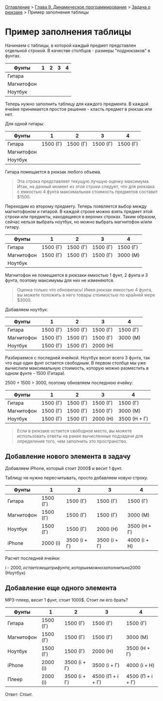 [Оглавление](../../../#readme) > [Глава 9. Динамическое программирование](../#readme) > [Задача о рюкзаке](./README.md#readme) > Пример заполнения таблицы

# Пример заполнения таблицы

Начинаем с таблицы, в которой каждый предмет представлен отдельной строкой. В качестве столбцов - размеры "подрюкзаков" в фунтах.

Фунты|1|2|3|4
-|-|-|-|-
Гитара||||
Магнитофон||||
Ноутбук||||

Теперь нужно заполнить таблицу для каждого предмента. В каждой ячейке принимается простое решение - класть предмет в рюкзак или нет.

Для одной гитары:

Фунты|1|2|3|4
-|-|-|-|-
Гитара|1500 (Г)|1500 (Г)|1500 (Г)|1500 (Г)
Магнитофон||||
Ноутбук||||

Гитара помещается в рюкзак любого объема.

> Эта строка представляет текущую лучшую оценку мак­симума. Итак, на данный момент из этой строки следует, что для рюкзака с емкостью 4 фунта максимальная стоимость предметов составит $1500.

Переходим ко второму предмету. Теперь появляется выбор между магнито­фоном и гитарой. В каждой строке можно взять предмет этой строки или предметы, находящиеся в верхних строках. Таким образом, сейчас нельзя выбрать ноутбук, но можно выбрать магнитофон и/или гитару.

Фунты|1|2|3|4
-|-|-|-|-
Гитара|1500 (Г)|1500 (Г)|1500 (Г)|1500 (Г)
Магнитофон|1500 (Г)|1500 (Г)|1500 (Г)|3000 (М)
Ноутбук||||

Магнитофон не помещается в рюкзаки емкостью 1 фунт, 2 фунта и 3 фунта, поэтому максимумы для них не изменяются.

> Оценка только что обновилась! Имея рюкзак емкостью 4 фунта, вы можете положить в него товары стоимостью по крайней мере $3000.

Добавляем ноутбук:

Фунты|1|2|3|4
-|-|-|-|-
Гитара|1500 (Г)|1500 (Г)|1500 (Г)|1500 (Г)
Магнитофон|1500 (Г)|1500 (Г)|1500 (Г)|3000 (М)
Ноутбук|1500 (Г)|1500 (Г)|2000 (Н)|

Разбираемся с последней ячейкой. Ноутбук весит всего 3 фунта, так что еще один фунт остается свободным. В первом столбце мы уже вычислили максимальную стоимость, которую можно разместить в одном фунте - 1500 (Гитара).

2500 + 1500 > 3000, поэтому обновляем последнюю ячейку:

Фунты|1|2|3|4
-|-|-|-|-
Гитара|1500 (Г)|1500 (Г)|1500 (Г)|1500 (Г)
Магнитофон|1500 (Г)|1500 (Г)|1500 (Г)|3000 (М)
Ноутбук|1500 (Г)|1500 (Г)|2000 (Н)|3500 (Н + Г)

> Если в рюкзаке остается свободное место, вы можете использовать ответы на ранее вычисленные подзадачи для определения того, чем заполнить это пространство.

## Добавление нового элемента в задачу

Добавляем iPhone, который стоит 2000$ и весит 1 фунт.

Таблицу не нужно пересчитывать, просто добавляем новую строку.

Фунты|1|2|3|4
-|-|-|-|-
Гитара|1500 (Г)|1500 (Г)|1500 (Г)|1500 (Г)
Магнитофон|1500 (Г)|1500 (Г)|1500 (Г)|3000 (М)
Ноутбук|1500 (Г)|1500 (Г)|2000 (Н)|3500 (Н + Г)
iPhone|2000 (i)|3500 (i + Г)|3500 (i + Г)|4000 (i + Н)

Расчет последней ячейки:

i - 2000$, остается еще три фунта, которые можно заполнить на 2000$ (Ноутбук)

## Добавление еще одного элемента

MP3-плеер, весит 1 фунт, стоит 1000$. Стоит ли его брать?

Фунты|1|2|3|4
-|-|-|-|-
Гитара|1500 (Г)|1500 (Г)|1500 (Г)|1500 (Г)
Магнитофон|1500 (Г)|1500 (Г)|1500 (Г)|3000 (М)
Ноутбук|1500 (Г)|1500 (Г)|2000 (Н)|3500 (Н + Г)
iPhone|2000 (i)|3500 (i + Г)|3500 (i + Г)|4000 (i + Н)
Плеер|2000 (i)|3500 (i + Г)|4500 (П + i + Г)|4500 (П + i + Г)

Ответ: Стоит.